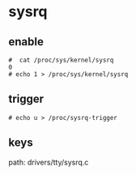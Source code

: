 # sysrq

## enable

```
#  cat /proc/sys/kernel/sysrq
0
# echo 1 > /proc/sys/kernel/sysrq
```

## trigger

```
# echo u > /proc/sysrq-trigger
```

## keys

path: drivers/tty/sysrq.c
